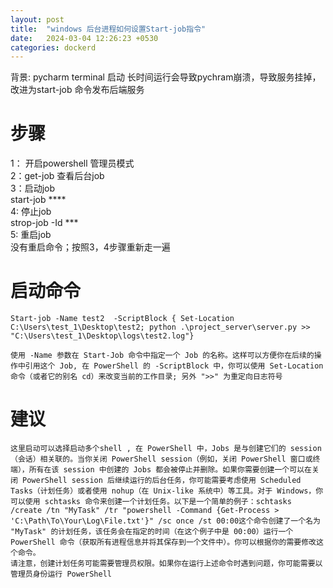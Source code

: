 ```yaml
---
layout: post
title:  "windows 后台进程如何设置Start-job指令"
date:   2024-03-04 12:26:23 +0530
categories: dockerd
---
```

背景:
pycharm terminal 启动 长时间运行会导致pychram崩溃，导致服务挂掉，改进为start-job 命令发布后端服务

# 步骤
1： 开启powershell 管理员模式     
2：get-job 查看后台job     
3：启动job  
	start-job ****  
4: 停止job  
     	strop-job -Id ***  
5: 重启job  
	没有重启命令；按照3，4步骤重新走一遍  

# 启动命令 
```
Start-job -Name test2  -ScriptBlock { Set-Location C:\Users\test_1\Desktop\test2; python .\project_server\server.py >> "C:\Users\test_1\Desktop\logs\test2.log"}
```
    使用 -Name 参数在 Start-Job 命令中指定一个 Job 的名称。这样可以方便你在后续的操作中引用这个 Job, 在 PowerShell 的 -ScriptBlock 中，你可以使用 Set-Location 命令（或者它的别名 cd）来改变当前的工作目录; 另外 ">>" 为重定向日志符号


# 建议
    这里启动可以选择启动多个shell , 在 PowerShell 中，Jobs 是与创建它们的 session（会话）相关联的。当你关闭 PowerShell session（例如，关闭 PowerShell 窗口或终端），所有在该 session 中创建的 Jobs 都会被停止并删除。如果你需要创建一个可以在关闭 PowerShell session 后继续运行的后台任务，你可能需要考虑使用 Scheduled Tasks（计划任务）或者使用 nohup（在 Unix-like 系统中）等工具。对于 Windows，你可以使用 schtasks 命令来创建一个计划任务。以下是一个简单的例子：schtasks /create /tn "MyTask" /tr "powershell -Command {Get-Process > 'C:\Path\To\Your\Log\File.txt'}" /sc once /st 00:00这个命令创建了一个名为 "MyTask" 的计划任务，该任务会在指定的时间（在这个例子中是 00:00）运行一个 PowerShell 命令（获取所有进程信息并将其保存到一个文件中）。你可以根据你的需要修改这个命令。
    请注意，创建计划任务可能需要管理员权限。如果你在运行上述命令时遇到问题，你可能需要以管理员身份运行 PowerShell
